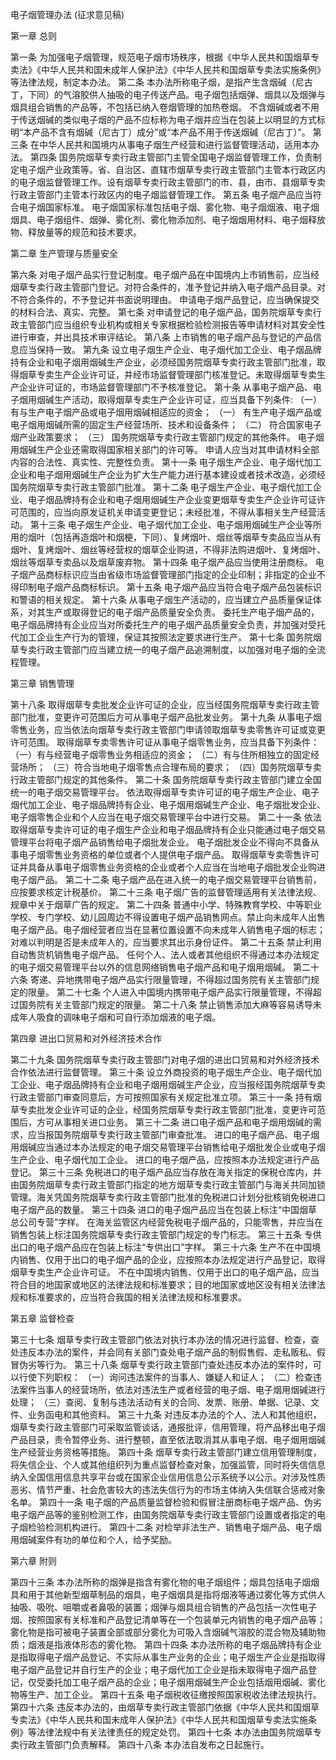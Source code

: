 电子烟管理办法
(征求意见稿)
 
第一章 总则
 
第一条  为加强电子烟管理，规范电子烟市场秩序，根据《中华人民共和国烟草专卖法》《中华人民共和国未成年人保护法》《中华人民共和国烟草专卖法实施条例》等法律法规，制定本办法。
第二条  本办法所称电子烟，是指产生含烟碱（尼古丁，下同）的气溶胶供人抽吸的电子传送产品。电子烟包括烟弹、烟具以及烟弹与烟具组合销售的产品等，不包括已纳入卷烟管理的加热卷烟。
不含烟碱或者不用于传送烟碱的类似电子烟的产品不应标称为电子烟并应当在包装上以明显的方式标明“本产品不含有烟碱（尼古丁）成分”或“本产品不用于传送烟碱（尼古丁）”。
第三条  在中华人民共和国境内从事电子烟生产经营和进行监督管理活动，适用本办法。
第四条  国务院烟草专卖行政主管部门主管全国电子烟监督管理工作，负责制定电子烟产业政策等。省、自治区、直辖市烟草专卖行政主管部门主管本行政区内的电子烟监督管理工作。设有烟草专卖行政主管部门的市、县，由市、县烟草专卖行政主管部门主管本行政区内的电子烟监督管理工作。
第五条  电子烟产品应当符合电子烟国家标准。
电子烟国家标准包括电子烟、雾化物、电子烟烟液、电子烟烟具、电子烟组件、烟弹、雾化剂、雾化物添加剂、电子烟烟用材料、电子烟释放物、释放量等的规范和技术要求。 
 
第二章 生产管理与质量安全
 
第六条  对电子烟产品实行登记制度。电子烟产品在中国境内上市销售前，应当经烟草专卖行政主管部门登记。对符合条件的，准予登记并纳入电子烟产品目录。对不符合条件的，不予登记并书面说明理由。
申请电子烟产品登记，应当确保提交的材料合法、真实、完整。
第七条  对申请登记的电子烟产品，国务院烟草专卖行政主管部门应当组织专业机构或相关专家根据检验检测报告等申请材料对其安全性进行审查，并出具技术审评结论。
第八条  上市销售的电子烟产品与登记的产品信息应当保持一致。
第九条  设立电子烟生产企业、电子烟代加工企业、电子烟品牌持有企业和电子烟用烟碱生产企业，必须经国务院烟草专卖行政主管部门批准，取得烟草专卖生产企业许可证，并经市场监督管理部门核准登记。未取得烟草专卖生产企业许可证的，市场监督管理部门不予核准登记。
第十条 从事电子烟产品、电子烟用烟碱生产活动，取得烟草专卖生产企业许可证，应当具备下列条件:
（一） 有与生产电子烟产品或电子烟用烟碱相适应的资金；
（一） 有生产电子烟产品或电子烟用烟碱所需的固定生产经营场所、技术和设备条件；
（二） 符合国家电子烟产业政策要求；
（三） 国务院烟草专卖行政主管部门规定的其他条件。
电子烟用烟碱生产企业还需取得国家相关部门的许可等。
申请人应当对其申请材料全部内容的合法性、真实性、完整性负责。
第十一条  电子烟生产企业、电子烟代加工企业和电子烟用烟碱生产企业为扩大生产能力进行基本建设或者技术改造，必须经国务院烟草专卖行政主管部门批准。
第十二条  电子烟生产企业、电子烟代加工企业、电子烟品牌持有企业和电子烟用烟碱生产企业变更烟草专卖生产企业许可证许可范围的，应当向原发证机关申请变更登记；未经批准，不得从事相关生产经营活动。
第十三条  电子烟生产企业、电子烟代加工企业、电子烟用烟碱生产企业等所用的烟叶（包括再造烟叶和烟梗，下同）、复烤烟叶、烟丝等烟草专卖品应当从有烟叶、复烤烟叶、烟丝等经营权的烟草企业购进，不得非法购进烟叶、复烤烟叶、烟丝等烟草专卖品以及烟草废弃物。
第十四条  电子烟产品应当使用注册商标。
电子烟产品商标标识应当由省级市场监督管理部门指定的企业印制；非指定的企业不得印制电子烟产品商标标识。
第十五条  电子烟产品应当符合电子烟产品包装标识和警语的相关规定。
第十六条  从事电子烟生产活动的，应当建立产品质量保证体系，对其生产或取得登记的电子烟产品质量安全负责。
委托生产电子烟产品的，电子烟品牌持有企业应当对所委托生产的电子烟产品质量安全负责，并加强对受托代加工企业生产行为的管理，保证其按照法定要求进行生产。
第十七条  国务院烟草专卖行政主管部门应当建立统一的电子烟产品追溯制度，以加强对电子烟的全流程管理。
 
第三章 销售管理
 
第十八条  取得烟草专卖批发企业许可证的企业，应当经国务院烟草专卖行政主管部门批准，变更许可范围后方可从事电子烟产品批发业务。
第十九条  从事电子烟零售业务，应当依法向烟草专卖行政主管部门申请领取烟草专卖零售许可证或变更许可范围。
取得烟草专卖零售许可证从事电子烟零售业务，应当具备下列条件：
（一）有与经营电子烟零售业务相适应的资金；
（二）有与住所相独立的固定经营场所；
（三）符合当地电子烟零售点合理布局的要求；
（四）国务院烟草专卖行政主管部门规定的其他条件。
第二十条  国务院烟草专卖行政主管部门建立全国统一的电子烟交易管理平台。
依法取得烟草专卖许可证的电子烟生产企业、电子烟代加工企业、电子烟品牌持有企业、电子烟用烟碱生产企业、电子烟批发企业、电子烟零售企业和个人应当在电子烟交易管理平台中进行交易。
第二十一条  依法取得烟草专卖许可证的电子烟生产企业和电子烟品牌持有企业只能通过电子烟交易管理平台将电子烟产品销售给电子烟批发企业。
电子烟批发企业不得向不具备从事电子烟零售业务资格的单位或者个人提供电子烟产品。
取得烟草专卖零售许可证并具备从事电子烟零售业务资格的企业或者个人应当在当地电子烟批发企业购进电子烟产品。
第二十二条  电子烟产品在进入统一的电子烟交易管理平台销售前，应按要求核定计税基价。
第二十三条  电子烟广告的监督管理适用有关法律法规、规章中关于烟草广告的规定。
第二十四条  普通中小学、特殊教育学校、中等职业学校、专门学校、幼儿园周边不得设置电子烟产品销售网点。禁止向未成年人出售电子烟产品。电子烟经营者应当在显著位置设置不向未成年人销售电子烟的标志；对难以判明是否是未成年人的，应当要求其出示身份证件。
第二十五条  禁止利用自动售货机销售电子烟产品。
任何个人、法人或者其他组织不得通过本办法规定的电子烟交易管理平台以外的信息网络销售电子烟产品和电子烟用烟碱。
第二十六条  寄递、异地携带电子烟产品实行限量管理，不得超过国务院有关主管部门规定的限量。
第二十七条  个人进入中国境内携带电子烟产品实行限量管理，不得超过国务院有关主管部门规定的限量。
第二十八条  禁止销售添加大麻等容易诱导未成年人吸食的调味电子烟和可自行添加烟液的电子烟。
 
第四章 进出口贸易和对外经济技术合作
 
第二十九条  国务院烟草专卖行政主管部门对电子烟的进出口贸易和对外经济技术合作依法进行监督管理。
第三十条  设立外商投资的电子烟生产企业、电子烟代加工企业、电子烟品牌持有企业和电子烟用烟碱生产企业，应当报经国务院烟草专卖行政主管部门审查同意后，方可按照国家有关规定批准立项。
第三十一条 持有烟草专卖批发企业许可证的企业，经国务院烟草专卖行政主管部门批准，变更许可范围后，方可从事相关进口业务。
第三十二条  进口电子烟产品和电子烟用烟碱的需求，应当报国务院烟草专卖行政主管部门审查批准。
进口的电子烟产品、电子烟用烟碱应当通过本办法规定的电子烟交易管理平台销售给电子烟批发企业或电子烟生产企业、电子烟代加工企业。
进口的电子烟产品，应按照本办法规定进行产品登记。
第三十三条  免税进口的电子烟产品应当存放在海关指定的保税仓库内，并由国务院烟草专卖行政主管部门指定的地方烟草专卖行政主管部门与海关共同加锁管理。海关凭国务院烟草专卖行政主管部门批准的免税进口计划分批核销免税进口电子烟产品的数量。
第三十四条  进口的电子烟产品应当在包装上标注“中国烟草总公司专营”字样。
在海关监管区内经营免税电子烟产品的，只能零售，并应当在销售包装上标注国务院烟草专卖行政主管部门规定的专门标志。
第三十五条  专供出口的电子烟产品应在包装上标注“专供出口”字样。
第三十六条  生产不在中国境内销售、仅用于出口的电子烟产品的企业，应按照本办法规定进行产品登记，取得烟草专卖生产企业许可证。
不在中国境内销售、仅用于出口的电子烟产品，应当符合目的地国家或地区的法律法规和标准要求；目的地国家或地区没有相关法律法规和标准要求的，应当符合我国的相关法律法规和标准要求。   
                                                                                                                                                                                                                                                                                                                                
第五章 监督检查
 
第三十七条  烟草专卖行政主管部门依法对执行本办法的情况进行监督、检查，查处违反本办法的案件，并会同有关部门查处电子烟产品的制假售假、走私贩私、假冒伪劣等行为。
第三十八条  烟草专卖行政主管部门查处违反本办法的案件时，可以行使下列职权：
（一）询问违法案件的当事人、嫌疑人和证人；
（二）检查违法案件当事人的经营场所，依法对违法生产或者经营的电子烟、电子烟用烟碱进行处理；
（三）查阅、复制与违法活动有关的合同、发票、账册、单据、记录、文件、业务函电和其他资料。
第三十九条  对违反本办法的个人、法人和其他组织，烟草专卖行政主管部门可采取监管谈话，通报批评，信用管理，将产品移出电子烟产品目录，责令暂停业务、进行整顿，直至依法取消其从事电子烟、电子烟用烟碱生产经营业务资格等措施。
第四十条  烟草专卖行政主管部门建立信用管理制度，将失信企业、个人或其他组织列为重点监督检查对象，加强监管，同时将失信信息纳入全国信用信息共享平台或在国家企业信用信息公示系统予以公示。对涉及性质恶劣、情节严重、社会危害较大的违法失信行为的市场主体纳入失信联合惩戒对象名单。
第四十一条  电子烟的产品质量监督检验和假冒注册商标电子烟产品、伪劣电子烟产品等的鉴别检测工作，由国务院烟草专卖行政主管部门设置或者指定的电子烟检验检测机构进行。
第四十二条  对检举非法生产、销售电子烟产品、电子烟用烟碱案件有功的单位和个人，给予奖励。
 
第六章 附则
 
第四十三条  本办法所称的烟弹是指含有雾化物的电子烟组件；烟具包括电子烟烟具和用于其他新型烟草制品的烟具，电子烟烟具是指将烟液等通过雾化等方式供人抽吸、吸吮、咀嚼或者鼻吸的装置；烟弹与烟具组合销售的产品包括一次性电子烟、按照国家有关标准和产品登记清单等在一个包装单元内销售的电子烟产品等；雾化物是指可被电子装置全部或部分雾化为可吸入含烟碱气溶胶的混合物及辅助物质；烟液是指液体形态的雾化物。
第四十四条  本办法所称的电子烟品牌持有企业是指取得电子烟产品登记、不实际从事生产业务的企业；电子烟生产企业是指取得电子烟产品登记并自行生产的企业；电子烟代加工企业是指未取得电子烟产品登记，仅受委托加工电子烟产品的企业；电子烟用烟碱生产企业包括烟用烟碱、雾化物等生产、加工企业。
第四十五条  电子烟税收征缴按照国家税收法律法规执行。
第四十六条  违反本办法的，由烟草专卖行政主管部门依据《中华人民共和国烟草专卖法》《中华人民共和国未成年人保护法》《中华人民共和国烟草专卖法实施条例》等法律法规中有关法律责任的规定处罚。
第四十七条  本办法由国务院烟草专卖行政主管部门负责解释。
第四十八条  本办法自发布之日起施行。
